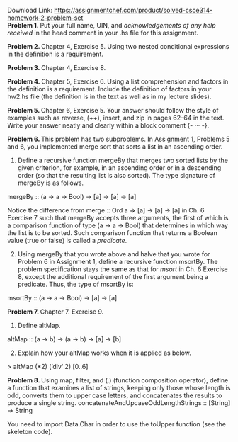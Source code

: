 Download Link: https://assignmentchef.com/product/solved-csce314-homework-2-problem-set
<br>
<strong>Problem 1. </strong> Put your full name, UIN, and <em>acknowledgements of any help received </em>in the head comment in your .hs file for this assignment.

<strong>Problem 2. </strong> Chapter 4, Exercise 5. Using two nested conditional expressions in the definition is a requirement.

<strong>Problem 3. </strong> Chapter 4, Exercise 8.

<strong>Problem 4. </strong> Chapter 5, Exercise 6. Using a list comprehension and factors in the definition is a requirement. Include the definition of factors in your hw2.hs file (the definition is in the text as well as in my lecture slides).

<strong>Problem 5. </strong> Chapter 6, Exercise 5. Your answer should follow the style of examples such as reverse, (++), insert, and zip in pages 62–64 in the text. Write your answer neatly and clearly within a block comment {- ··· -}.

<strong>Problem 6. </strong> This problem has two subproblems. In Assignment 1, Problems 5 and 6, you implemented merge sort that sorts a list in an ascending order.

<ol>

 <li>Define a recursive function mergeBy that merges two sorted lists by the given criterion, for example, in an ascending order or in a descending order (so that the resulting list is also sorted). The type signature of mergeBy is as follows.</li>

</ol>

mergeBy :: (a -&gt; a -&gt; Bool) -&gt; [a] -&gt; [a] -&gt; [a]

Notice the difference from merge :: Ord a =&gt; [a] -&gt; [a] -&gt; [a] in Ch. 6 Exercise 7 such that mergeBy accepts three arguments, the first of which is a comparison function of type (a -&gt; a -&gt; Bool) that determines in which way the list is to be sorted. Such comparison function that returns a Boolean value (true or false) is called a <em>predicate</em>.

<ol start="2">

 <li>Using mergeBy that you wrote above and halve that you wrote for Problem 6 in Assignment 1, define a recursive function msortBy. The problem specification stays the same as that for <em>msort </em>in Ch. 6 Exercise 8, except the additional requirement of the first argument being a predicate. Thus, the type of msortBy is:</li>

</ol>

msortBy :: (a -&gt; a -&gt; Bool) -&gt; [a] -&gt; [a]

<strong>Problem 7. </strong>Chapter 7. Exercise 9.

<ol>

 <li> Define altMap.</li>

</ol>

altMap :: (a -&gt; b) -&gt; (a -&gt; b) -&gt; [a] -&gt; [b]

<ol start="2">

 <li> Explain how your altMap works when it is applied as below.</li>

</ol>

&gt; altMap (*2) (‘div‘ 2) [0..6]

<strong>Problem 8. </strong> Using map, filter, and (.) (function composition operator), define a function that examines a list of strings, keeping only those whose length is odd, converts them to upper case letters, and concatenates the results to produce a single string. concatenateAndUpcaseOddLengthStrings :: [String] -&gt; String

You need to import Data.Char in order to use the toUpper function (see the skeleton code).